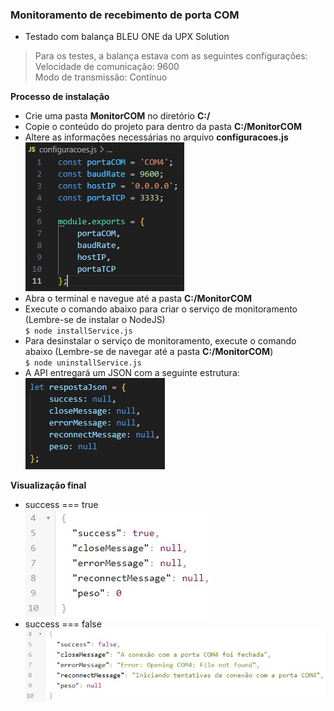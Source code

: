 ### Monitoramento de recebimento de porta COM

- Testado com balança BLEU ONE da UPX Solution
> Para os testes, a balança estava com as seguintes configurações:\
> Velocidade de comunicação: 9600\
> Modo de transmissão: Contínuo

**Processo de instalação**
- Crie uma pasta __MonitorCOM__ no diretório __C:/__
- Copie o conteúdo do projeto para dentro da pasta __C:/MonitorCOM__
- Altere as informações necessárias no arquivo __configuracoes.js__\
![](https://github.com/mceccatto/MonitorCOM/blob/main/prints/configuracoes.jpg)
- Abra o terminal e navegue até a pasta __C:/MonitorCOM__
- Execute o comando abaixo para criar o serviço de monitoramento (Lembre-se de instalar o NodeJS)\
`$ node installService.js`
- Para desinstalar o serviço de monitoramento, execute o comando abaixo (Lembre-se de navegar até a pasta __C:/MonitorCOM__)\
`$ node uninstallService.js`
- A API entregará um JSON com a seguinte estrutura:\
![](https://github.com/mceccatto/MonitorCOM/blob/main/prints/json.jpg)

**Visualização final**
- success === true\
![](https://github.com/mceccatto/MonitorCOM/blob/main/prints/success-true.jpg)
- success === false\
![](https://github.com/mceccatto/MonitorCOM/blob/main/prints/success-false.jpg)